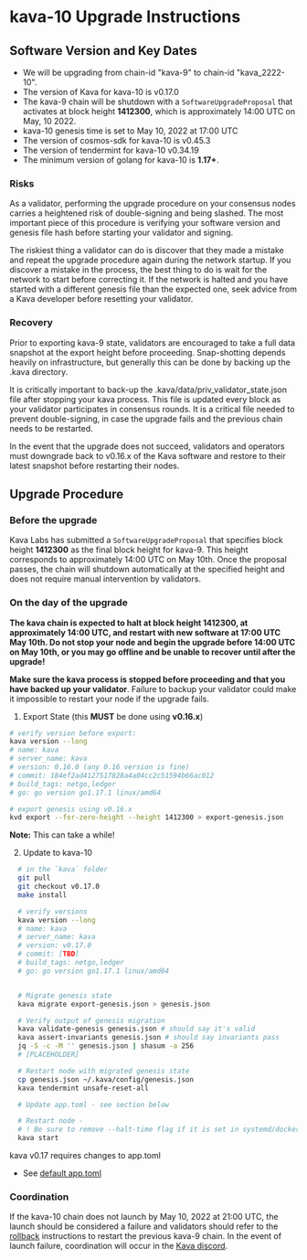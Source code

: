 # kava-10 Upgrade Instructions

## Software Version and Key Dates

- We will be upgrading from chain-id "kava-9" to chain-id "kava_2222-10".
- The version of Kava for kava-10 is v0.17.0
- The kava-9 chain will be shutdown with a `SoftwareUpgradeProposal` that activates at block height **1412300**, which is approximately 14:00 UTC on May, 10 2022.
- kava-10 genesis time is set to May 10, 2022 at 17:00 UTC
- The version of cosmos-sdk for kava-10 is v0.45.3
- The version of tendermint for kava-10 v0.34.19
- The minimum version of golang for kava-10 is **1.17+**.

### Risks

As a validator, performing the upgrade procedure on your consensus nodes carries a heightened risk of double-signing and being slashed. The most important piece of this procedure is verifying your software version and genesis file hash before starting your validator and signing.

The riskiest thing a validator can do is discover that they made a mistake and repeat the upgrade procedure again during the network startup. If you discover a mistake in the process, the best thing to do is wait for the network to start before correcting it. If the network is halted and you have started with a different genesis file than the expected one, seek advice from a Kava developer before resetting your validator.

### Recovery

Prior to exporting kava-9 state, validators are encouraged to take a full data snapshot at the export height before proceeding. Snap-shotting depends heavily on infrastructure, but generally this can be done by backing up the .kava directory.

It is critically important to back-up the .kava/data/priv_validator_state.json file after stopping your kava process. This file is updated every block as your validator participates in consensus rounds. It is a critical file needed to prevent double-signing, in case the upgrade fails and the previous chain needs to be restarted.

In the event that the upgrade does not succeed, validators and operators must downgrade back to v0.16.x of the Kava software and restore to their latest snapshot before restarting their nodes.

## Upgrade Procedure

### Before the upgrade

Kava Labs has submitted a `SoftwareUpgradeProposal` that specifies block height **1412300** as the final block height for kava-9. This height corresponds to approximately 14:00 UTC on May 10th. Once the proposal passes, the chain will shutdown automatically at the specified height and does not require manual intervention by validators.

### On the day of the upgrade

**The kava chain is expected to halt at block height **1412300**, at approximately 14:00 UTC, and restart with new software at 17:00 UTC May 10th. Do not stop your node and begin the upgrade before 14:00 UTC on May 10th, or you may go offline and be unable to recover until after the upgrade!**

**Make sure the kava process is stopped before proceeding and that you have backed up your validator**. Failure to backup your validator could make it impossible to restart your node if the upgrade fails.

1. Export State (this **MUST** be done using **v0.16.x**)

```sh
# verify version before export:
kava version --long
# name: kava
# server_name: kava
# version: 0.16.0 (any 0.16 version is fine)
# commit: 184ef2ad4127517828a4a04cc2c51594b66ac012
# build_tags: netgo,ledger
# go: go version go1.17.1 linux/amd64

# export genesis using v0.16.x
kvd export --for-zero-height --height 1412300 > export-genesis.json
```

**Note:** This can take a while!

2. Update to kava-10

```sh
  # in the `kava` folder
  git pull
  git checkout v0.17.0
  make install

  # verify versions
  kava version --long
  # name: kava
  # server_name: kava
  # version: v0.17.0
  # commit: [TBD]
  # build_tags: netgo,ledger
  # go: go version go1.17.1 linux/amd64


  # Migrate genesis state
  kava migrate export-genesis.json > genesis.json

  # Verify output of genesis migration
  kava validate-genesis genesis.json # should say it's valid
  kava assert-invariants genesis.json # should say invariants pass
  jq -S -c -M '' genesis.json | shasum -a 256
  # [PLACEHOLDER]

  # Restart node with migrated genesis state
  cp genesis.json ~/.kava/config/genesis.json
  kava tendermint unsafe-reset-all

  # Update app.toml - see section below

  # Restart node -
  # ! Be sure to remove --halt-time flag if it is set in systemd/docker
  kava start
```

kava v0.17 requires changes to app.toml
- See [default app.toml](app.toml)

### Coordination

If the kava-10 chain does not launch by May 10, 2022 at 21:00 UTC, the launch should be considered a failure and validators should refer to the [rollback](./rollback.md) instructions to restart the previous kava-9 chain. In the event of launch failure, coordination will occur in the [Kava discord](https://discord.com/invite/kQzh3Uv).
